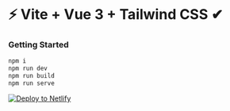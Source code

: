 # ⚡ Vite + Vue 3 + Tailwind CSS ✔

### Getting Started

```sh
npm i
npm run dev
npm run build
npm run serve
```

[![Deploy to Netlify](https://www.netlify.com/img/deploy/button.svg)](https://app.netlify.com/start/deploy?repository=https://github.com/treeStoneIT/msecorp)